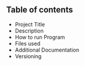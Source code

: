 ## Table of contents
- Project Title
-  Description
- How to run Program
- Files used
- Additional Documentation
- Versioning
